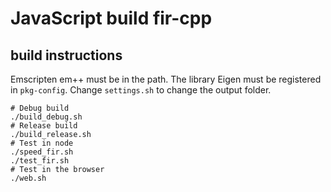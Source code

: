 # JavaScript build fir-cpp
## build instructions
Emscripten em++ must be in the path. The library Eigen must be registered in `pkg-config`. Change `settings.sh` to change the output folder.

```
# Debug build
./build_debug.sh
# Release build
./build_release.sh
# Test in node
./speed_fir.sh
./test_fir.sh
# Test in the browser
./web.sh
```
